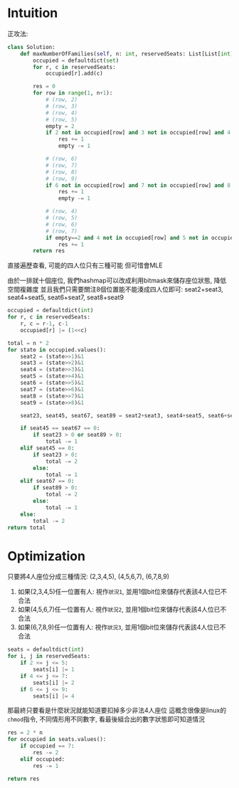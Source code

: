 # Intuition

正攻法:

```py
class Solution:
    def maxNumberOfFamilies(self, n: int, reservedSeats: List[List[int]]) -> int:
        occupied = defaultdict(set)
        for r, c in reservedSeats:
            occupied[r].add(c)

        res = 0
        for row in range(1, n+1):
            # (row, 2)
            # (row, 3)
            # (row, 4)
            # (row, 5)
            empty = 2
            if 2 not in occupied[row] and 3 not in occupied[row] and 4 not in occupied[row] and 5 not in occupied[row]:
                res += 1
                empty -= 1

            # (row, 6)
            # (row, 7)
            # (row, 8)
            # (row, 9)
            if 6 not in occupied[row] and 7 not in occupied[row] and 8 not in occupied[row] and 9 not in occupied[row]:
                res += 1
                empty -= 1

            # (row, 4)
            # (row, 5)
            # (row, 6)
            # (row, 7)
            if empty==2 and 4 not in occupied[row] and 5 not in occupied[row] and 6 not in occupied[row] and 7 not in occupied[row]:
                res += 1
        return res
```

直接遍歷查看, 可能的四人位只有三種可能
但可惜會MLE


由於一排就十個座位, 我們hashmap可以改成利用bitmask來儲存座位狀態, 降低空間複雜度
並且我們只需要關注8個位置能不能湊成四人位即可: seat2+seat3, seat4+seat5, seat6+seat7, seat8+seat9

```py
occupied = defaultdict(int)
for r, c in reservedSeats:
    r, c = r-1, c-1
    occupied[r] |= (1<<c)

total = n * 2
for state in occupied.values():
    seat2 = (state>>1)&1
    seat3 = (state>>2)&1
    seat4 = (state>>3)&1
    seat5 = (state>>4)&1
    seat6 = (state>>5)&1
    seat7 = (state>>6)&1
    seat8 = (state>>7)&1
    seat9 = (state>>8)&1

    seat23, seat45, seat67, seat89 = seat2+seat3, seat4+seat5, seat6+seat7, seat8+seat9

    if seat45 == seat67 == 0:
        if seat23 > 0 or seat89 > 0:
            total -= 1
    elif seat45 == 0:
        if seat23 > 0:
            total -= 2
        else:
            total -= 1
    elif seat67 == 0:
        if seat89 > 0:
            total -= 2
        else:
            total -= 1
    else:
        total -= 2
return total
```

# Optimization

只要將4人座位分成三種情況: (2,3,4,5), (4,5,6,7), (6,7,8,9)
1. 如果(2,3,4,5)任一位置有人: 視作`狀況1`, 並用1個bit位來儲存代表該4人位已不合法
2. 如果(4,5,6,7)任一位置有人: 視作`狀況2`, 並用1個bit位來儲存代表該4人位已不合法
3. 如果(6,7,8,9)任一位置有人: 視作`狀況3`, 並用1個bit位來儲存代表該4人位已不合法

```py
seats = defaultdict(int)
for i, j in reservedSeats:
    if 2 <= j <= 5:
        seats[i] |= 1
    if 4 <= j <= 7:
        seats[i] |= 2
    if 6 <= j <= 9:
        seats[i] |= 4
```

那最終只要看是什麼狀況就能知道要扣掉多少非法4人座位
這概念很像是linux的`chmod`指令, 不同情形用不同數字, 看最後組合出的數字狀態即可知道情況

```py
res = 2 * n
for occupied in seats.values():
    if occupied == 7:
        res -= 2
    elif occupied:
        res -= 1

return res
```